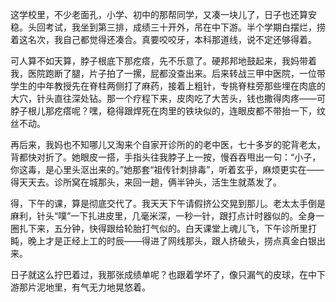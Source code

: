 这学校里，不少老面孔，小学、初中的那帮同学，又凑一块儿了，日子也还算安稳。头回考试，我坐到第三排，成绩三十开外，吊在中下游。半个学期白摆烂，捞着这名次，我自己都觉得还凑合。真要咬咬牙，本科那道线，说不定还够得着。

可人算不如天算，脖子根底下那疙瘩，先不乐意了。硬邦邦地鼓起来，我妈带着我，医院跑断了腿，片子拍了一摞，屁都没查出来。后来转战三甲中医院，一位带学生的中年教授先在脊柱两侧打了麻药，接着上粗针，专挑脊柱旁那些埋在肉底的大穴，针头直往深处钻。那一个疗程下来，皮肉吃了大苦头，钱也撒得肉疼——可脖子根儿那疙瘩呢？嘿，稳得跟焊死在肉里的铁块似的，连眼皮都不带抬一下，纹丝不动。

再后来，我妈也不知哪儿又淘来个自家开诊所的的老中医，七十多岁的驼背老太，背都快对折了。她眼皮一搭，手指头往我脖子上一按，慢吞吞甩出一句：“小子，你这毒，是心里头沤出来的。”她那套“祖传针刺排毒”，听着玄乎，麻烦更实在——得天天去。诊所窝在城那头，来回一趟，俩半钟头，活生生就蒸发了。

得，下午的课，算是彻底交代了。我天天下午请假挤公交晃到那儿。老太太手倒是麻利，针头“噗”一下扎进皮里，几毫米深，一秒一针，跟打点计时器似的。全身一圈扎下来，五分钟，快得跟给轮胎打气似的。白天课堂上魂儿飞，下午诊所里打盹，晚上才是正经上工的时辰——得进了网线那头，跟人挤破头，捞点真金白银出来。

日子就这么拧巴着过，我那张成绩单呢？也跟着学坏了，像只漏气的皮球，在中下游那片泥地里，有气无力地晃悠着。